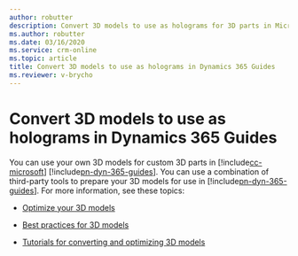 ```yaml
---
author: robutter
description: Convert 3D models to use as holograms for 3D parts in Microsoft Dynamics 365 Guides
ms.author: robutter
ms.date: 03/16/2020
ms.service: crm-online
ms.topic: article
title: Convert 3D models to use as holograms in Dynamics 365 Guides
ms.reviewer: v-brycho
---
```


# Convert 3D models to use as holograms in Dynamics 365 Guides

You can use your own 3D models for custom 3D parts in [!include[cc-microsoft](../includes/cc-microsoft.md)] [!include[pn-dyn-365-guides](../includes/pn-dyn-365-guides.md)]. You can use a combination of third-party tools to prepare your 3D models for use in [!include[pn-dyn-365-guides](../includes/pn-dyn-365-guides.md)]. For more information, see these topics:

- [Optimize your 3D models](3D-content-guidelines/optimize-models)

- [Best practices for 3D models](https://docs.microsoft.com/dynamics365/mixed-reality/import-tool/best-practices)

- [Tutorials for converting and optimizing 3D models](https://docs.microsoft.com/dynamics365/mixed-reality/import-tool/tutorials-overview)
